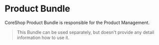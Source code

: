 #  Product Bundle

CoreShop Product Bundle is responsible for the Product Management.

> This Bundle can be used separately, but doesn't provide any detail information how to use it.